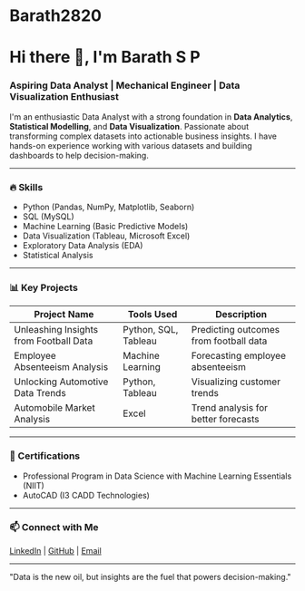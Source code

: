 # Barath2820
# Hi there 👋, I'm Barath S P

### Aspiring Data Analyst | Mechanical Engineer | Data Visualization Enthusiast

I'm an enthusiastic Data Analyst with a strong foundation in **Data Analytics**, **Statistical Modelling**, and **Data Visualization**. Passionate about transforming complex datasets into actionable business insights. I have hands-on experience working with various datasets and building dashboards to help decision-making.

---

### 🔥 Skills
- Python (Pandas, NumPy, Matplotlib, Seaborn)
- SQL (MySQL)
- Machine Learning (Basic Predictive Models)
- Data Visualization (Tableau, Microsoft Excel)
- Exploratory Data Analysis (EDA)
- Statistical Analysis

---

### 📊 Key Projects
| Project Name                             | Tools Used        | Description                          |
|--------------------------------------------|------------------|---------------------------------------|
| Unleashing Insights from Football Data    | Python, SQL, Tableau | Predicting outcomes from football data |
| Employee Absenteeism Analysis            | Machine Learning  | Forecasting employee absenteeism      |
| Unlocking Automotive Data Trends         | Python, Tableau   | Visualizing customer trends          |
| Automobile Market Analysis               | Excel            | Trend analysis for better forecasts   |

---

### 🎯 Certifications
- Professional Program in Data Science with Machine Learning Essentials (NIIT)
- AutoCAD (I3 CADD Technologies)

---

### 📫 Connect with Me
[LinkedIn](https://www.linkedin.com/in/barath-s-p) | [GitHub](https://github.com/Barath2802) | [Email](mailto:barathsriram2000@gmail.com)



---
"Data is the new oil, but insights are the fuel that powers decision-making."
